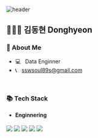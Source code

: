 ![header](https://capsule-render.vercel.app/api?type=Waving&color=auto&height=280&section=header&text=Welcome&fontAlignY=45&fontSize=90&desc=Donghyeon's%20GitHub%20Profile&descAlignY=58&descSize=14&descAlign=61)
## 👨🏻‍💻 김동현 Donghyeon

### 🐶 About Me
* 💻 &nbsp; Data Enginner
* 📞 &nbsp; sswsoul89s@gmail.com <br/>

<br />

### 📚 Tech Stack
* #### Enginnering
<p align="cneter">
<img src="https://img.shields.io/badge/MySQL-4479A1?style=flat&logo=MySQL&logoColor=white">
<img src="https://img.shields.io/badge/Python-3776AB?style=flat&logo=Python&logoColor=white">
<img src="https://img.shields.io/badge/Apache Airflow-017CEE?style=flat&logo=Apache Airflow&logoColor=white">
<img src="https://img.shields.io/badge/Google Cloud Platform-4285F4?style=flat&logo=Google Cloud Platform&logoColor=white">
<img src="https://img.shields.io/badge/Bigquery-669DF6?style=flat&logo=Google Bigquery&logoColor=white">
</p>




<br />

<!-- <br />

### 📊 Stats
![Donghyeon's github stats](https://github-readme-stats-git-masterrstaa-rickstaa.vercel.app/api?username=hhw12409&&show_icons=true&theme=white)

<br /> -->

<!--
**hhw12409/hhw12409** is a ✨ _special_ ✨ repository because its `README.md` (this file) appears on your GitHub profile.

Here are some ideas to get you started:

- 🔭 I’m currently working on ...
- 🌱 I’m currently learning ...
- 👯 I’m looking to collaborate on ...
- 🤔 I’m looking for help with ...
- 💬 Ask me about ...
- 📫 How to reach me: ...
- 😄 Pronouns: ...
- ⚡ Fun fact: ...
-->



<!--
![JavaScript](https://img.shields.io/badge/-JavaScript-%23F7DF1C?style=for-the-badge&logo=javascript&logoColor=000000&labelColor=%23F7DF1C&color=%23FFCE5A)
![HTML5](https://img.shields.io/badge/-HTML5-F05032?style=for-the-badge&logo=html5&logoColor=ffffff)
![CSS3](https://img.shields.io/badge/-CSS3-007ACC?style=for-the-badge&logo=css3)
![JavaScript](https://img.shields.io/badge/-JavaScript-%23F7DF1C?style=for-the-badge&logo=javascript&logoColor=000000&labelColor=%23F7DF1C&color=%23FFCE5A)
![TypeScript](https://img.shields.io/badge/-TypeScript-007ACC?style=for-the-badge&logo=typescript&logoColor=white)
![React](https://img.shields.io/badge/-React-222222?style=for-the-badge&logo=react)
![Node](https://img.shields.io/badge/-Nodejs-43853d?style=for-the-badge&logo=Node.js&logoColor=white)
![Git](https://img.shields.io/badge/-Git-F05032?style=for-the-badge&logo=git&logoColor=ffffff)
-->